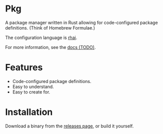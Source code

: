 # Pkg

A package manager written in Rust allowing for code-configured package definitions. (Think of Homebrew Formulae.)

The configuration language is [rhai](https://rhai.rs/).

For more information, see the [docs (TODO)](https://example.com/).

# Features

- Code-configured package definitions.
- Easy to understand.
- Easy to create for.

# Installation

Download a binary from the [releases page](https://github.com/starbunn/pkg/releases), or build it yourself.
